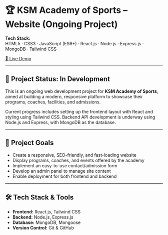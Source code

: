 # 🏆 KSM Academy of Sports – Website (Ongoing Project)

**Tech Stack:**  
HTML5 · CSS3 · JavaScript (ES6+) · React.js · Node.js · Express.js · MongoDB · Tailwind CSS

[🔗 Live Demo](https://github.com/user-attachments/assets/b889ceb6-38d5-42e4-9c5c-6799e823b699)



---

## 🚧 Project Status: In Development

This is an ongoing web development project for **KSM Academy of Sports**, aimed at building a modern, responsive platform to showcase their programs, coaches, facilities, and admissions.

Current progress includes setting up the frontend layout with React and styling using Tailwind CSS. Backend API development is underway using Node.js and Express, with MongoDB as the database.

---

## 🎯 Project Goals

- Create a responsive, SEO-friendly, and fast-loading website  
- Display programs, coaches, and events offered by the academy  
- Implement an easy-to-use contact/admission form  
- Develop an admin panel to manage site content  
- Enable deployment for both frontend and backend

---

## 🛠️ Tech Stack & Tools

- **Frontend:** React.js, Tailwind CSS  
- **Backend:** Node.js, Express.js  
- **Database:** MongoDB, Mongoose  
- **Version Control:** Git & GitHub  



